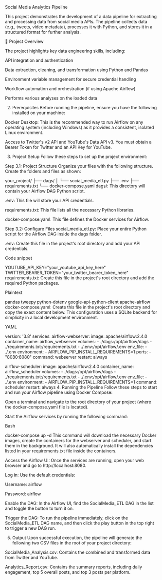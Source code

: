 Social Media Analytics Pipeline

This project demonstrates the development of a data pipeline for extracting and processing data from social media APIs. The pipeline collects data (e.g., tweets, video metadata), processes it with Python, and stores it in a structured format for further analysis.


📌 Project Overview

The project highlights key data engineering skills, including:

API integration and authentication

Data extraction, cleaning, and transformation using Python and Pandas

Environment variable management for secure credential handling

Workflow automation and orchestration (if using Apache Airflow)

Performs various analyses on the loaded data


2. Prerequisites
Before running the pipeline, ensure you have the following installed on your machine:

Docker Desktop: This is the recommended way to run Airflow on any operating system (including Windows) as it provides a consistent, isolated Linux environment.

Access to Twitter's v2 API and YouTube's Data API v3. You must obtain a Bearer Token for Twitter and an API Key for YouTube.

3. Project Setup
Follow these steps to set up the project environment:

Step 3.1: Project Structure
Organize your files with the following structure. Create the folders and files as shown:

your_project/
├── dags/
│   └── social_media_etl.py
├── .env
├── requirements.txt
└── docker-compose.yaml
dags/: This directory will contain your Airflow DAG Python script.

.env: This file will store your API credentials.

requirements.txt: This file lists all the necessary Python libraries.

docker-compose.yaml: This file defines the Docker services for Airflow.

Step 3.2: Configure Files
social_media_etl.py: Place your entire Python script for the Airflow DAG inside the dags folder.

.env: Create this file in the project's root directory and add your API credentials.

Code snippet

YOUTUBE_API_KEY="your_youtube_api_key_here"
TWITTER_BEARER_TOKEN="your_twitter_bearer_token_here"
requirements.txt: Create this file in the project's root directory and add the required Python packages.

Plaintext

pandas
tweepy
python-dotenv
google-api-python-client
apache-airflow
docker-compose.yaml: Create this file in the project's root directory and copy the exact content below. This configuration uses a SQLite backend for simplicity in a local development environment.

YAML

version: '3.8'
services:
  airflow-webserver:
    image: apache/airflow:2.4.0
    container_name: airflow_webserver
    volumes:
      - ./dags:/opt/airflow/dags
      - ./requirements.txt:/requirements.txt
      - ./.env:/opt/airflow/.env
    env_file:
      - ./.env
    environment:
      - AIRFLOW_PIP_INSTALL_REQUIREMENTS=1
    ports:
      - "8080:8080"
    command: webserver
    restart: always

  airflow-scheduler:
    image: apache/airflow:2.4.0
    container_name: airflow_scheduler
    volumes:
      - ./dags:/opt/airflow/dags
      - ./requirements.txt:/requirements.txt
      - ./.env:/opt/airflow/.env
    env_file:
      - ./.env
    environment:
      - AIRFLOW_PIP_INSTALL_REQUIREMENTS=1
    command: scheduler
    restart: always
4. Running the Pipeline
Follow these steps to start and run your Airflow pipeline using Docker Compose:

Open a terminal and navigate to the root directory of your project (where the docker-compose.yaml file is located).

Start the Airflow services by running the following command:

Bash

docker-compose up -d
This command will download the necessary Docker images, create the containers for the webserver and scheduler, and start them in the background. It will also automatically install the dependencies listed in your requirements.txt file inside the containers.

Access the Airflow UI: Once the services are running, open your web browser and go to http://localhost:8080.

Log in: Use the default credentials:

Username: airflow

Password: airflow

Enable the DAG: In the Airflow UI, find the SocialMedia_ETL DAG in the list and toggle the button to turn it on.

Trigger the DAG: To run the pipeline immediately, click on the SocialMedia_ETL DAG name, and then click the play button in the top right to trigger a new DAG run.

5. Output
Upon successful execution, the pipeline will generate the following two CSV files in the root of your project directory:

SocialMedia_Analysis.csv: Contains the combined and transformed data from Twitter and YouTube.

Analytics_Report.csv: Contains the summary reports, including daily engagement, top 5 overall posts, and top 3 posts per platform.
